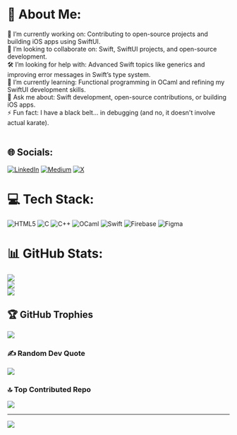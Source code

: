 # 💫 About Me:
🎯 I’m currently working on: Contributing to open-source projects and building iOS apps using SwiftUI.<br>🤝 I’m looking to collaborate on: Swift, SwiftUI projects, and open-source development.<br>🛠️ I’m looking for help with: Advanced Swift topics like generics and improving error messages in Swift’s type system.<br>🌱 I’m currently learning: Functional programming in OCaml and refining my SwiftUI development skills.<br>💬 Ask me about: Swift development, open-source contributions, or building iOS apps.<br>⚡ Fun fact: I have a black belt... in debugging (and no, it doesn't involve actual karate).<br><br>


## 🌐 Socials:
[![LinkedIn](https://img.shields.io/badge/LinkedIn-%230077B5.svg?logo=linkedin&logoColor=white)](https://linkedin.com/in/aditya-medhane) [![Medium](https://img.shields.io/badge/Medium-12100E?logo=medium&logoColor=white)](https://medium.com/@flash1729) [![X](https://img.shields.io/badge/X-black.svg?logo=X&logoColor=white)](https://x.com/Adi_flash1729) 

# 💻 Tech Stack:
![HTML5](https://img.shields.io/badge/html5-%23E34F26.svg?style=for-the-badge&logo=html5&logoColor=white) ![C](https://img.shields.io/badge/c-%2300599C.svg?style=for-the-badge&logo=c&logoColor=white) ![C++](https://img.shields.io/badge/c++-%2300599C.svg?style=for-the-badge&logo=c%2B%2B&logoColor=white) ![OCaml](https://img.shields.io/badge/OCaml-%23E98407.svg?style=for-the-badge&logo=ocaml&logoColor=white) ![Swift](https://img.shields.io/badge/swift-F54A2A?style=for-the-badge&logo=swift&logoColor=white) ![Firebase](https://img.shields.io/badge/firebase-%23039BE5.svg?style=for-the-badge&logo=firebase) ![Figma](https://img.shields.io/badge/figma-%23F24E1E.svg?style=for-the-badge&logo=figma&logoColor=white)
# 📊 GitHub Stats:
![](https://github-readme-stats.vercel.app/api?username=flash1729&theme=dark&hide_border=false&include_all_commits=true&count_private=true)<br/>
![](https://github-readme-streak-stats.herokuapp.com/?user=flash1729&theme=dark&hide_border=false)<br/>
![](https://github-readme-stats.vercel.app/api/top-langs/?username=flash1729&theme=dark&hide_border=false&include_all_commits=true&count_private=true&layout=compact)

## 🏆 GitHub Trophies
![](https://github-profile-trophy.vercel.app/?username=flash1729&theme=radical&no-frame=false&no-bg=true&margin-w=4)

### ✍️ Random Dev Quote
![](https://quotes-github-readme.vercel.app/api?type=horizontal&theme=radical)

### 🔝 Top Contributed Repo
![](https://github-contributor-stats.vercel.app/api?username=flash1729&limit=5&theme=dark&combine_all_yearly_contributions=true)

---
[![](https://visitcount.itsvg.in/api?id=flash1729&icon=0&color=0)](https://visitcount.itsvg.in)

<!-- Proudly created with GPRM ( https://gprm.itsvg.in ) -->
